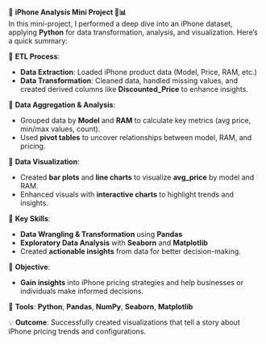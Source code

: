 🚀 **iPhone Analysis Mini Project 📱📊**  
In this mini-project, I performed a deep dive into an iPhone dataset, applying **Python** for data transformation, analysis, and visualization. Here’s a quick summary:

🔹 **ETL Process**:  
- **Data Extraction**: Loaded iPhone product data (Model, Price, RAM, etc.)  
- **Data Transformation**: Cleaned data, handled missing values, and created derived columns like **Discounted_Price** to enhance insights.  

🔹 **Data Aggregation & Analysis**:  
- Grouped data by **Model** and **RAM** to calculate key metrics (avg price, min/max values, count).  
- Used **pivot tables** to uncover relationships between model, RAM, and pricing.  

🔹 **Data Visualization**:  
- Created **bar plots** and **line charts** to visualize **avg_price** by model and RAM.  
- Enhanced visuals with **interactive charts** to highlight trends and insights.  

🔹 **Key Skills**:  
- **Data Wrangling & Transformation** using **Pandas**  
- **Exploratory Data Analysis** with **Seaborn** and **Matplotlib**  
- Created **actionable insights** from data for better decision-making.  

🔹 **Objective**:  
- **Gain insights** into iPhone pricing strategies and help businesses or individuals make informed decisions.

📌 **Tools**: **Python**, **Pandas**, **NumPy**, **Seaborn**, **Matplotlib**

💡 **Outcome**: Successfully created visualizations that tell a story about iPhone pricing trends and configurations.  
